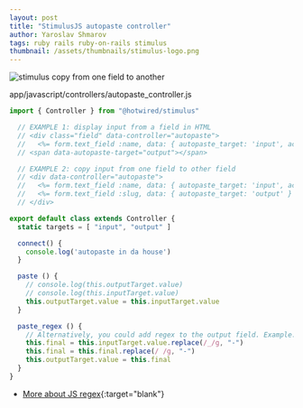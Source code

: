 ```yaml
---
layout: post
title: "StimulusJS autopaste controller"
author: Yaroslav Shmarov
tags: ruby rails ruby-on-rails stimulus
thumbnail: /assets/thumbnails/stimulus-logo.png
---
```


![stimulus copy from one field to another](/assets/images/autopaste-controller.gif)

app/javascript/controllers/autopaste_controller.js
```js
import { Controller } from "@hotwired/stimulus"

  // EXAMPLE 1: display input from a field in HTML
  // <div class="field" data-controller="autopaste">
  //   <%= form.text_field :name, data: { autopaste_target: 'input', action: "keyup->autopaste#paste" } %>
  // <span data-autopaste-target="output"></span>

  // EXAMPLE 2: copy input from one field to other field
  // <div data-controller="autopaste">
  //   <%= form.text_field :name, data: { autopaste_target: 'input', action: "keyup->autopaste#paste" } %>
  //   <%= form.text_field :slug, data: { autopaste_target: 'output' } %>
  // </div>

export default class extends Controller {
  static targets = [ "input", "output" ]

  connect() {
    console.log('autopaste in da house')
  }

  paste () {
    // console.log(this.outputTarget.value)
    // console.log(this.inputTarget.value)
    this.outputTarget.value = this.inputTarget.value
  }

  paste_regex () {
    // Alternatively, you could add regex to the output field. Example:
    this.final = this.inputTarget.value.replace(/_/g, "-")
    this.final = this.final.replace(/ /g, "-")
    this.outputTarget.value = this.final
  }
}
```

* [More about JS regex](https://stackoverflow.com/questions/9311258/how-do-i-replace-special-characters-with-regex-in-javascript){:target="blank"}
